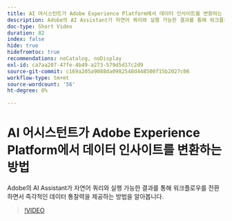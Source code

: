 ```yaml
---
title: AI 어시스턴트가 Adobe Experience Platform에서 데이터 인사이트를 변환하는 방법
description: Adobe의 AI Assistant가 자연어 쿼리와 실행 가능한 결과를 통해 워크플로우를 전환하면서 즉각적인 데이터 통찰력을 제공하는 방법을 알아봅니다.
doc-type: Short Video
duration: 82
index: false
hide: true
hidefromtoc: true
recommendations: noCatalog, noDisplay
exl-id: ca7aa207-47fe-4b49-a273-579d5d17c2d9
source-git-commit: c169a205a9088da0982548d448500f15b2027c06
workflow-type: tm+mt
source-wordcount: '56'
ht-degree: 0%

---
```


# AI 어시스턴트가 Adobe Experience Platform에서 데이터 인사이트를 변환하는 방법

Adobe의 AI Assistant가 자연어 쿼리와 실행 가능한 결과를 통해 워크플로우를 전환하면서 즉각적인 데이터 통찰력을 제공하는 방법을 알아봅니다.

<!-- 72_S653_3442539_81_how-ai-assistant-transforms-data-insights-in-adobe-experience-platform -->
>[!VIDEO](https://video.tv.adobe.com/v/3459919/?learn=on&enablevpops=true&captions=kor)
